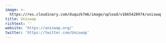 ```yaml
---
image: >-
  https://res.cloudinary.com/duquzk7m6/image/upload/v1665428974/uniswap_b0au1c.png
title: Uniswap
richtext: ''
website: 'https://uniswap.org/'
twitter: 'https://twitter.com/Uniswap'
---
```



